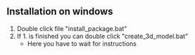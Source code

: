 ## Installation on windows

1. Double click file "install_package.bat"
2. If 1. is finished you can double click "create_3d_model.bat"
   - Here you have to wait for instructions





